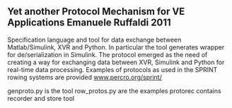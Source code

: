 
Yet another Protocol Mechanism for VE Applications
Emanuele Ruffaldi 2011
------------------------------------------------------------------------

Specification language and tool for data exchange between Matlab/Simulink, XVR and Python. In particular the tool generates wrapper for de/serialization in Simulink. The protocol emerged as the need of creating a way for exchanging data between XVR, Simulink and Python for real-time data processing.  Examples of protocols as used in the SPRINT rowing systems are provided www.percro.org/sprint/

genproto.py is the tool
row_protos.py are the examples
protorec contains recorder and store tool